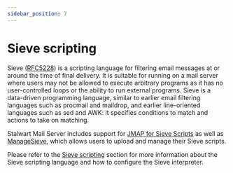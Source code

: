 ```yaml
---
sidebar_position: 7
---
```


# Sieve scripting

Sieve ([RFC5228](https://www.rfc-editor.org/rfc/rfc5228.html)) is a scripting language for filtering email messages at or around the time of final delivery. It is suitable for running on a mail server where users may not be allowed to execute arbitrary programs as it has no user-controlled loops or the ability to run external programs. Sieve is a data-driven programming language, similar to earlier email filtering languages such as procmail and maildrop, and earlier line-oriented languages such as sed and AWK: it specifies conditions to match and actions to take on matching.

Stalwart Mail Server includes support for [JMAP for Sieve Scripts](https://www.ietf.org/archive/id/draft-ietf-jmap-sieve-12.html) as well as [ManageSieve](https://datatracker.ietf.org/doc/html/rfc5804), which allows users to upload and manage their Sieve scripts.

Please refer to the [Sieve scripting](/docs/sieve/overview) section for more information about the Sieve scripting language and how to configure the Sieve interpreter.

